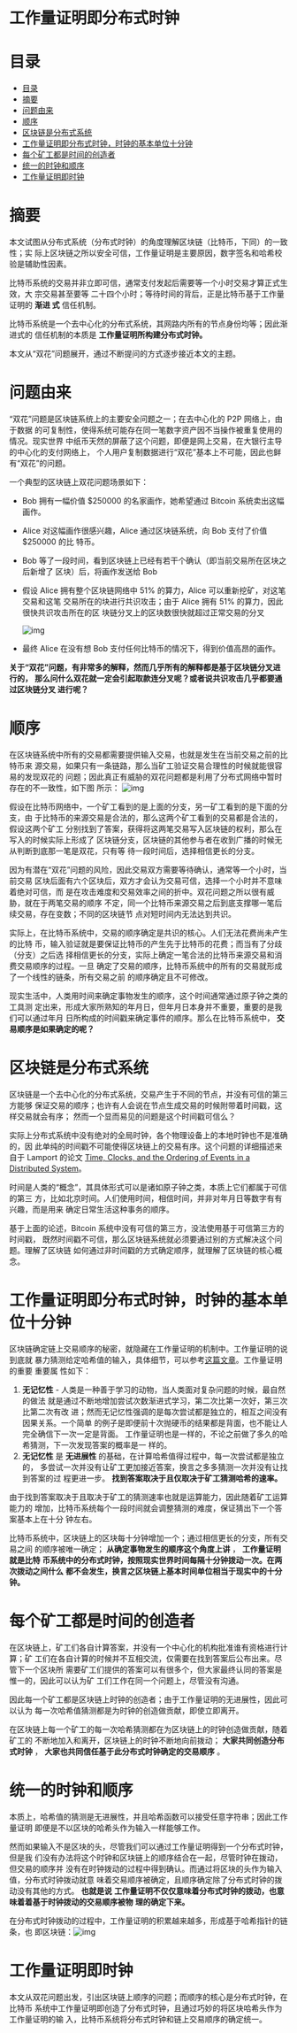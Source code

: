 # 工作量证明即分布式时钟


# 目录

- [目录](#目录)
- [摘要<a id="sec-"></a>](#摘要)
- [问题由来<a id="sec-"></a>](#问题由来)
- [顺序<a id="sec-"></a>](#顺序)
- [区块链是分布式系统<a id="sec-"></a>](#区块链是分布式系统)
- [工作量证明即分布式时钟，时钟的基本单位十分钟<a id="sec-"></a>](#工作量证明即分布式时钟时钟的基本单位十分钟)
- [每个矿工都是时间的创造者<a id="sec-"></a>](#每个矿工都是时间的创造者)
- [统一的时钟和顺序<a id="sec-"></a>](#统一的时钟和顺序)
- [工作量证明即时钟<a id="sec-"></a>](#工作量证明即时钟)


# 摘要<a id="sec-"></a>

本文试图从分布式系统（分布式时钟）的角度理解区块链（比特币，下同）的一致性；实 际上区块链之所以安全可信，工作量证明是主要原因，数字签名和哈希校验是辅助性因素。

比特币系统的交易并非立即可信，通常支付发起后需要等一个小时交易才算正式生效，大 宗交易甚至要等 二十四个小时；等待时间的背后，正是比特币基于工作量证明的 **渐进 式** 信任机制。

比特币系统是一个去中心化的分布式系统，其网路内所有的节点身份均等；因此渐进式的 信任机制的本质是 **工作量证明所构建分布式时钟。**

本文从“双花”问题展开，通过不断提问的方式逐步接近本文的主题。

# 问题由来<a id="sec-"></a>

“双花”问题是区块链系统上的主要安全问题之一；在去中心化的 P2P 网络上，由于数据 的可复制性，使得系统可能存在同一笔数字资产因不当操作被重复使用的情况。现实世界 中纸币天然的屏蔽了这个问题，即便是网上交易，在大银行主导的中心化的支付网络上， 个人用户复制数据进行“双花”基本上不可能，因此也鲜有“双花”的问题。

一个典型的区块链上双花问题场景如下：

-   Bob 拥有一幅价值 $250000 的名家画作，她希望通过 Bitcoin 系统卖出这幅画作。
-   Alice 对这幅画作很感兴趣，Alice 通过区块链系统，向 Bob 支付了价值 $250000 的比 特币。
-   Bob 等了一段时间，看到区块链上已经有若干个确认（即当前交易所在区块之后新增了 区块）后，将画作发送给 Bob
-   假设 Alice 拥有整个区块链网络中 51% 的算力，Alice 可以重新挖矿，对这笔交易和这笔 交易所在的块进行共识攻击；由于 Alice 拥有 51% 的算力，因此很快共识攻击所在的区 块链分叉上的区块数很快就超过正常交易的分叉
    
    ![img](https://blog-image-1258275666.cos.ap-chengdu.myqcloud.com/DoubleSpending.png)
-   最终 Alice 在没有想 Bob 支付任何比特币的情况下，得到价值高昂的画作。

**关于“双花”问题，有非常多的解释，然而几乎所有的解释都是基于区块链分叉进行的，** **那么问什么双花就一定会引起取款连分叉呢？或者说共识攻击几乎都要通过区块链分叉 进行呢？**

# 顺序<a id="sec-"></a>

在区块链系统中所有的交易都需要提供输入交易，也就是发生在当前交易之前的比特币来 源交易，如果只有一条链路，那么当矿工验证交易合理性的时候就能很容易的发现双花的 问题；因此真正有威胁的双花问题都是利用了分布式网络中暂时存在的不一致性，如下图 所示： ![img](https://blog-image-1258275666.cos.ap-chengdu.myqcloud.com/ValidBranch.png)

假设在比特币网络中，一个矿工看到的是上面的分支，另一矿工看到的是下面的分支，由 于比特币的来源交易是合法的，那么这两个矿工看到的交易都是合法的，假设这两个矿工 分别找到了答案，获得将这两笔交易写入区块链的权利，那么在写入的时候实际上形成了 区块链分支，区块链的其他参与者在收到广播的时候无从判断到底那一笔是双花，只有等 待一段时间后，选择相信更长的分支。

因为有潜在“双花”问题的风险，因此交易双方需要等待确认，通常等一个小时，当前交易 区块后面有六个区块后，双方才会认为交易可信，选择一个小时并不意味着绝对可信，而 是在攻击难度和交易效率之间的折中。双花问题之所以很有威胁，就在于两笔交易的顺序 不定，同一个比特币来源交易之后到底支撑哪一笔后续交易，存在变数；不同的区块链节 点对短时间内无法达到共识。

实际上，在比特币系统中，交易的顺序确定是共识的核心。人们无法花费尚未产生的比特 币，输入验证就是要保证比特币的产生先于比特币的花费；而当有了分歧（分支）之后选 择相信更长的分支，实际上确定一笔合法的比特币来源交易和消费交易顺序的过程。一旦 确定了交易的顺序，比特币系统中的所有的交易就形成了一个线性的链条，所有交易之前 的顺序确定且不可修改。

现实生活中，人类用时间来确定事物发生的顺序，这个时间通常通过原子钟之类的工具测 定出来，形成大家所熟知的年月日，但年月日本身并不重要，重要的是我们可以通过年月 日所构成的时间戳来确定事件的顺序。那么在比特币系统中， **交易顺序是如果确定的呢？**

# 区块链是分布式系统<a id="sec-"></a>

区块链是一个去中心化的分布式系统，交易产生于不同的节点，并没有可信的第三方能够 保证交易的顺序；也许有人会说在节点生成交易的时候附带着时间戳，这样交易就会有序； 然而一个显而易见的问题是这个时间戳可信么？

实际上分布式系统中没有绝对的全局时钟，各个物理设备上的本地时钟也不是准确的，因 此单纯的时间戳不可能使得区块链上的交易有序。这个问题的详细描述来自于 Lamport 的论文 [Time, Clocks, and the Ordering of Events in a Distributed System](https://amturing.acm.org/p558-lamport.pdf)。

时间是人类的“概念”，其具体形式可以是诸如原子钟之类，本质上它们都属于可信的第三 方，比如北京时间。人们使用时间，相信时间，并非对年月日等数字有有兴趣，而是用来 确定日常生活这种事务的顺序。

基于上面的论述，Bitcoin 系统中没有可信的第三方，没法使用基于可信第三方的时间戳， 既然时间戳不可信，那么区块链系统就必须要通过别的方式解决这个问题。理解了区块链 如何通过非时间戳的方式确定顺序，就理解了区块链的核心概念。

# 工作量证明即分布式时钟，时钟的基本单位十分钟<a id="sec-"></a>

区块链确定链上交易顺序的秘密，就隐藏在工作量证明的机制中。工作量证明的说到底就 暴力猜测给定哈希值的输入，具体细节，可以参考[这篇文章](http://www.infoq.com/cn/articles/bitcoin-and-block-chain-part02)。工作量证明的重要 重要属 性如下：

1.  **无记忆性** - 人类是一种善于学习的动物，当人类面对复杂问题的时候，最自然的做法 就是通过不断地增加尝试次数渐进式学习，第二次比第一次好，第三次比第二次有改 进；然而无记忆性强调的是每次尝试都是独立的，相互之间没有因果关系。一个简单 的例子是即便前十次抛硬币的结果都是背面，也不能让人完全确信下一次一定是背面。 工作量证明也是一样的，不论之前做了多久的哈希猜测，下一次发现答案的概率是一 样的。
2.  **无记忆性** 是 **无进展性** 的基础，在计算哈希值得过程中，每一次尝试都是独立的， 多尝试一次并没有让矿工更加接近答案，换言之多多猜测一次并没有让找到答案的过 程更进一步。 **找到答案取决于且仅取决于矿工猜测哈希的速率。**

由于找到答案取决于且取决于矿工的猜测速率也就是运算能力，因此随着矿工运算能力的 增加，比特币系统每个一段时间就会调整猜测的难度，保证猜出下一个答案基本上在十分 钟左右。

比特币系统中，区块链上的区块每十分钟增加一个；通过相信更长的分支，所有交易之间 的顺序被唯一确定； **从确定事物发生的顺序这个角度上讲** ， **工作量证明就是比特** **币系统中的分布式时钟，按照现实世界时间每隔十分钟拨动一次。在两次拨动之间什么** **都不会发生，换言之区块链上基本时间单位相当于现实中的十分钟。**

# 每个矿工都是时间的创造者<a id="sec-"></a>

在区块链上，矿工们各自计算答案，并没有一个中心化的机构批准谁有资格进行计算；矿 工们在各自计算的时候并不互相交流，仅需要在找到答案后公布出来。尽管下一个区块所 需要矿工们提供的答案可以有很多个，但大家最终认同的答案是惟一的，因此可以认为矿 工们工作在同一个问题上，尽管没有沟通。

因此每一个矿工都是区块链上时钟的创造者；由于工作量证明的无进展性，因此可以认为 每一次哈希值猜测都是为时钟的创造做贡献，即使立即离开。

在区块链上每一个矿工的每一次哈希猜测都在为区块链上的时钟创造做贡献，随着矿工的 不断地加入和离开，区块链上的时钟不断地向前拨动； **大家共同创造分布式时钟** ， **大家也共同信任基于此分布式时钟确定的交易顺序** 。

# 统一的时钟和顺序<a id="sec-"></a>

本质上，哈希值的猜测是无进展性，并且哈希函数可以接受任意字符串；因此工作量证明 即便是不以区块的哈希头作为输入一样能够工作。

然而如果输入不是区块的头，尽管我们可以通过工作量证明得到一个分布式时钟，但是我 们没有办法将这个时钟和区块链上的顺序结合在一起，尽管时钟在拨动，但交易的顺序并 没有在时钟拨动的过程中得到确认。而通过将区块的头作为输入值，分布式时钟拨动就意 味着交易顺序被确定，且顺序确定除了分布式时钟的拨动没有其他的方式。 **也就是说** **工作量证明不仅仅意味着分布式时钟的拨动，也意味着着基于时钟拨动的交易顺序被物** **理的确定下来。**

在分布式时钟拨动的过程中，工作量证明的积累越来越多，形成基于哈希指针的链条，也 即区块链：![img](https://blog-image-1258275666.cos.ap-chengdu.myqcloud.com/Bitcoin-BlockChain.png)

# 工作量证明即时钟<a id="sec-"></a>

本文从双花问题出发，引出区块链上顺序的问题；而顺序的核心是分布式时钟，在比特币 系统中工作量证明即创造了分布式时钟，且通过巧妙的将区块哈希头作为工作量证明的输 入，比特币系统将分布式时钟和链上交易顺序的确定统一。

